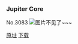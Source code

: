 ### Jupiter Core
No.3083
![图片不见了~~~](https://imgs.xkcd.com/comics/jupiter_core.png)

[原址](https://xkcd.com//3083) [下载](https://imgs.xkcd.com/comics/jupiter_core.png)

